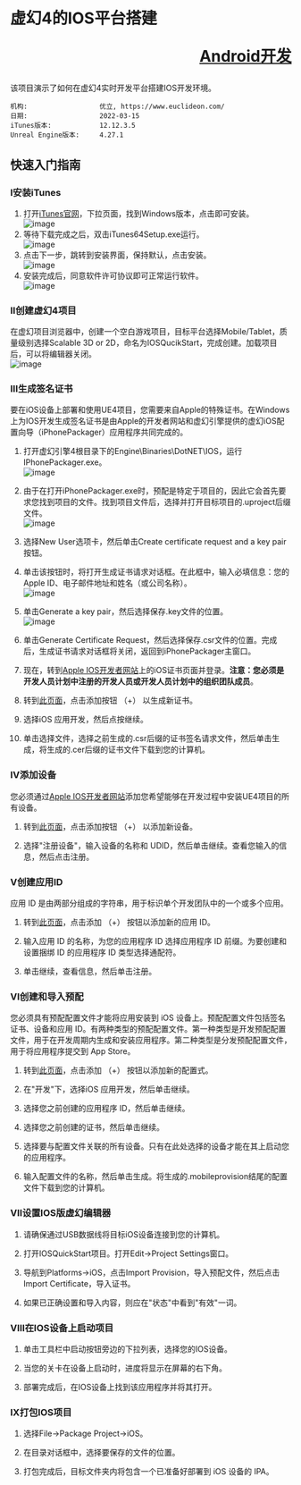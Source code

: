 # 虚幻4的IOS平台搭建<p align="right">[Android开发](README(Android).md)</p>
该项目演示了如何在虚幻4实时开发平台搭建IOS开发环境。

```
机构:                  优立, https://www.euclideon.com/
日期:                  2022-03-15
iTunes版本:            12.12.3.5
Unreal Engine版本:     4.27.1
```

## 快速入门指南
### Ⅰ安装iTunes
1. 打开[iTunes官网](https://www.apple.com.cn/itunes/)，下拉页面，找到Windows版本，点击即可安装。
<br>![image](./Images/IOS/setup1.PNG)
2. 等待下载完成之后，双击iTunes64Setup.exe运行。
<br>![image](./Images/IOS/setup2.PNG)
3. 点击下一步，跳转到安装界面，保持默认，点击安装。
<br>![image](./Images/IOS/setup3.PNG)
4. 安装完成后，同意软件许可协议即可正常运行软件。
<br>![image](./Images/IOS/setup4.PNG)
### Ⅱ创建虚幻4项目
在虚幻项目浏览器中，创建一个空白游戏项目，目标平台选择Mobile/Tablet，质量级别选择Scalable 3D or 2D，命名为IOSQucikStart，完成创建。加载项目后，可以将编辑器关闭。
<br>![image](./Images/IOS/project.PNG)
### Ⅲ生成签名证书
要在iOS设备上部署和使用UE4项目，您需要来自Apple的特殊证书。在Windows上为IOS开发生成签名证书是由Apple的开发者网站和虚幻引擎提供的虚幻iOS配置向导（iPhonePackager）应用程序共同完成的。
1. 打开虚幻引擎4根目录下的Engine\Binaries\DotNET\IOS，运行IPhonePackager.exe。
<br>![image](./Images/IOS/license1.PNG)
2. 由于在打开iPhonePackager.exe时，预配是特定于项目的，因此它会首先要求您找到项目的文件。找到项目文件后，选择并打开目标项目的.uproject后缀文件。
<br>![image](./Images/IOS/license2.PNG)
3. 选择New User选项卡，然后单击Create certificate request and a key pair按钮。

4. 单击该按钮时，将打开生成证书请求对话框。在此框中，输入必填信息：您的 Apple ID、电子邮件地址和姓名（或公司名称）。
<br>![image](./Images/IOS/license43.PNG)
5. 单击Generate a key pair，然后选择保存.key文件的位置。
<br>![image](./Images/IOS/license4.PNG)
6. 单击Generate Certificate Request，然后选择保存.csr文件的位置。完成后，生成证书请求对话框将关闭，返回到iPhonePackager主窗口。

7. 现在，转到[Apple IOS开发者网站](https://idmsa.apple.com/IDMSWebAuth/signin?appIdKey=891bd3417a7776362562d2197f89480a8547b108fd934911bcbea0110d07f757&path=%2Fregister%2Fagree%2F&rv=1)上的iOS证书页面并登录。__注意：您必须是开发人员计划中注册的开发人员或开发人员计划中的组织团队成员__。
9. 转到[此页面](https://developer.apple.com/account/resources/)，点击添加按钮 （+） 以生成新证书。

10. 选择iOS 应用开发，然后点按继续。

11. 单击选择文件，选择之前生成的.csr后缀的证书签名请求文件，然后单击生成，将生成的.cer后缀的证书文件下载到您的计算机。



### Ⅳ添加设备
您必须通过[Apple IOS开发者网站](https://idmsa.apple.com/IDMSWebAuth/signin?appIdKey=891bd3417a7776362562d2197f89480a8547b108fd934911bcbea0110d07f757&path=%2Fregister%2Fagree%2F&rv=1)添加您希望能够在开发过程中安装UE4项目的所有设备。
1. 转到[此页面](https://developer.apple.com/account/resources/)，点击添加按钮 （+） 以添加新设备。

2. 选择"注册设备"，输入设备的名称和 UDID，然后单击继续。查看您输入的信息，然后点击注册。

### Ⅴ创建应用ID
应用 ID 是由两部分组成的字符串，用于标识单个开发团队中的一个或多个应用。
1. 转到[此页面](https://developer.apple.com/account/resources/)，点击添加 （+） 按钮以添加新的应用 ID。

2. 输入应用 ID 的名称，为您的应用程序 ID 选择应用程序 ID 前缀。为要创建和设置捆绑 ID 的应用程序 ID 类型选择通配符。

3. 单击继续，查看信息，然后单击注册。

### Ⅵ创建和导入预配
您必须具有预配配置文件才能将应用安装到 iOS 设备上。预配配置文件包括签名证书、设备和应用 ID。有两种类型的预配配置文件。第一种类型是开发预配配置文件，用于在开发周期内生成和安装应用程序。第二种类型是分发预配配置文件，用于将应用程序提交到 App Store。
1. 转到[此页面](https://developer.apple.com/account/resources/)，点击添加 （+） 按钮以添加新的配置式。

2. 在"开发"下，选择iOS 应用开发，然后单击继续。

3. 选择您之前创建的应用程序 ID，然后单击继续。

4. 选择您之前创建的证书，然后单击继续。

5. 选择要与配置文件关联的所有设备。只有在此处选择的设备才能在其上启动您的应用程序。

6. 输入配置文件的名称，然后单击生成。将生成的.mobileprovision结尾的配置文件下载到您的计算机。

### Ⅶ设置IOS版虚幻编辑器
1. 请确保通过USB数据线将目标iOS设备连接到您的计算机。

2. 打开IOSQuickStart项目。打开Edit->Project Settings窗口。

3. 导航到Platforms->iOS，点击Import Provision，导入预配文件，然后点击Import Certificate，导入证书。

4. 如果已正确设置和导入内容，则应在"状态"中看到"有效"一词。

### Ⅷ在IOS设备上启动项目
1. 单击工具栏中启动按钮旁边的下拉列表，选择您的IOS设备。

2. 当您的关卡在设备上启动时，进度将显示在屏幕的右下角。

3. 部署完成后，在IOS设备上找到该应用程序并将其打开。

### Ⅸ打包IOS项目
1. 选择File->Package Project->iOS。

2. 在目录对话框中，选择要保存的文件的位置。

3. 打包完成后，目标文件夹内将包含一个已准备好部署到 iOS 设备的 IPA。
